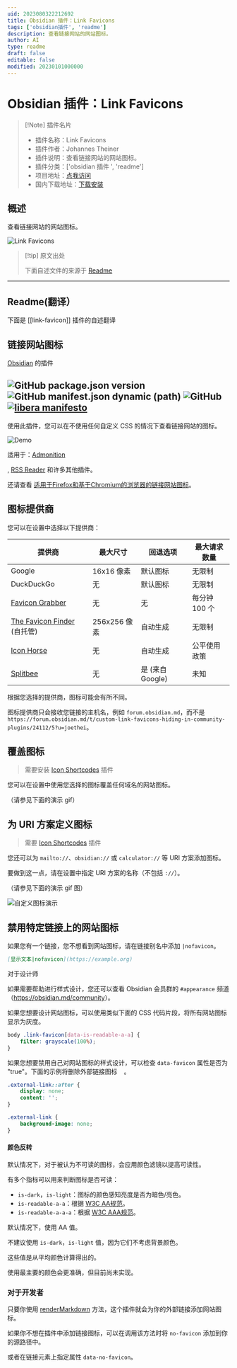 ```yaml
---
uid: 2023080322212692
title: Obsidian 插件：Link Favicons
tags: ['obsidian插件', 'readme']
description: 查看链接网站的网站图标。
author: AI
type: readme
draft: false
editable: false
modified: 20230101000000
---
```


# Obsidian 插件：Link Favicons

> [!Note] 插件名片
> - 插件名称：Link Favicons
> - 插件作者：Johannes Theiner
> - 插件说明：查看链接网站的网站图标。
> - 插件分类：['obsidian 插件 ', 'readme']
> - 项目地址：[点我访问](https://github.com/joethei/obsidian-link-favicon)
> - 国内下载地址：[下载安装](https://pkmer.cn/products/plugin/pluginMarket/?link-favicon)

## 概述

查看链接网站的网站图标。

![Link Favicons](https://cdn.pkmer.cn/covers/link-favicon.png!pkmer)

> [!tip] 原文出处
>
>下面自述文件的来源于 [Readme](https://ghproxy.net/https://raw.githubusercontent.com/joethei/obsidian-link-favicon/master/README.md)

---

## Readme(翻译）

下面是 [[link-favicon]] 插件的自述翻译

## 链接网站图标

[Obsidian](https://obsidian.md) 的插件

![GitHub package.json version](https://img.shields.io/github/package-json/v/joethei/obsidian-link-favicon)
![GitHub manifest.json dynamic (path)](https://img.shields.io/github/manifest-json/minAppVersion/joethei/obsidian-link-favicon?label=lowest%20supported%20app%20version)
![GitHub](https://img.shields.io/github/license/joethei/obsidian-link-favicon)
[![libera manifesto](https://img.shields.io/badge/libera-manifesto-lightgrey.svg)](https://liberamanifesto.com)
---

使用此插件，您可以在不使用任何自定义 CSS 的情况下查看链接网站的图标。

![Demo](https://i.joethei.space/Obsidian_zWTByulHmW.png)

适用于：[Admonition](https://github.com/valentine195/obsidian-admonition)

, [RSS Reader](https://github.com/joethei/obsidian-rss) 和许多其他插件。

还请查看 [适用于Firefox和基于Chromium的浏览器的链接网站图标](https://github.com/joethei/browser-favicon-links)。

## 图标提供商

您可以在设置中选择以下提供商：

| 提供商                                                              | 最大尺寸  | 回退选项                | 最大请求数量    |
|--------------------------------------------------------------------|-----------|-------------------------|-----------------|
| Google                                                             | 16x16 像素 | 默认图标                | 无限制️         |
| DuckDuckGo                                                         | 无        | 默认图标                | 无限制          |
| [Favicon Grabber](https://favicongrabber.com/)                     | 无        | 无                      | 每分钟 100 个     |
| [The Favicon Finder](https://github.com/mat/besticon) (自托管)     | 256x256 像素 | 自动生成                | 无限制️         |
| [Icon Horse](https://icon.horse/)                                  | 无        | 自动生成                | 公平使用政策     |
| [Splitbee](https://github.com/splitbee/favicon-resolver)           | 无        | 是 (来自 Google)         | 未知            |

根据您选择的提供商，图标可能会有所不同。

图标提供商只会接收您链接的主机名，例如 `forum.obsidian.md`，而不是 `https://forum.obsidian.md/t/custom-link-favicons-hiding-in-community-plugins/24112/5?u=joethei`。

## 覆盖图标

> 需要安装 [Icon Shortcodes](https://github.com/aidenlx/obsidian-icon-shortcodes) 插件

您可以在设置中使用您选择的图标覆盖任何域名的网站图标。

（请参见下面的演示 gif）

## 为 URI 方案定义图标

> 需要 [Icon Shortcodes](https://github.com/aidenlx/obsidian-icon-shortcodes) 插件

您还可以为 `mailto://`、`obsidian://` 或 `calculator://` 等 URI 方案添加图标。

要做到这一点，请在设置中指定 URI 方案的名称（不包括 `://`）。

（请参见下面的演示 gif 图）

![自定义图标演示](https://i.joethei.space/IJkX7xvrUB.gif)

## 禁用特定链接上的网站图标

如果您有一个链接，您不想看到网站图标，请在链接别名中添加 `|nofavicon`。

```md
[显示文本|nofavicon](https://example.org)
```

对于设计师

如果需要帮助进行样式设计，您还可以查看 Obsidian 会员群的 `#appearance` 频道（<https://obsidian.md/community>）。

如果您想要设计网站图标，可以使用类似下面的 CSS 代码片段，将所有网站图标显示为灰度。

```css
body .link-favicon[data-is-readable-a-a] {
	filter: grayscale(100%);
}
```

如果您想要禁用自己对网站图标的样式设计，可以检查 `data-favicon` 属性是否为 "true"。下面的示例将删除外部链接图标<img src="https://upload.wikimedia.org/wikipedia/commons/thumb/6/6a/External_link_font_awesome.svg/240px-External_link_font_awesome.svg.png" height="15px">。

```css
.external-link::after {
	display: none;
	content: '';
}

.external-link {
	background-image: none;
}
```

#### 颜色反转

默认情况下，对于被认为不可读的图标，会应用颜色滤镜以提高可读性。

有多个指标可以用来判断图标是否可读：

- `is-dark`，`is-light`：图标的颜色感知亮度是否为暗色/亮色。
- `is-readable-a-a`：根据 [W3C AA规范](https://www.w3.org/TR/UNDERSTANDING-WCAG20/visual-audio-contrast-contrast.html)。
- `is-readable-a-a-a`：根据 [W3C AAA规范](https://www.w3.org/TR/UNDERSTANDING-WCAG20/visual-audio-contrast7.html)。

默认情况下，使用 AA 值。

不建议使用 `is-dark`，`is-light` 值，因为它们不考虑背景颜色。

这些值是从平均颜色计算得出的。

使用最主要的颜色会更准确，但目前尚未实现。

### 对于开发者

只要你使用 [renderMarkdown](https://marcus.se.net/obsidian-plugin-docs/api/classes/MarkdownRenderer#rendermarkdown) 方法，这个插件就会为你的外部链接添加网站图标。

如果你不想在插件中添加链接图标，可以在调用该方法时将 `no-favicon` 添加到你的源路径中。

或者在链接元素上指定属性 `data-no-favicon`。
